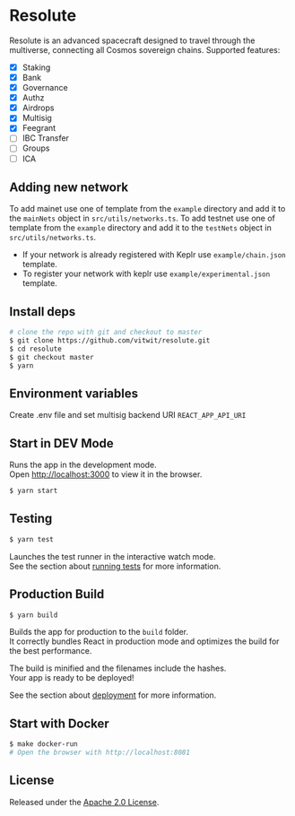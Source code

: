 # Resolute
Resolute is an advanced spacecraft designed to travel through the multiverse, connecting all Cosmos sovereign chains.
Supported features:

- [x] Staking
- [x] Bank
- [x] Governance
- [x] Authz
- [x] Airdrops
- [x] Multisig
- [x] Feegrant
- [ ] IBC Transfer
- [ ] Groups
- [ ] ICA

## Adding new network

To add mainet use one of template from the `example` directory and add it to the `mainNets` object in `src/utils/networks.ts`.
To add testnet use one of template from the `example` directory and add it to the `testNets` object in `src/utils/networks.ts`.

* If your network is already registered with Keplr use `example/chain.json` template.
* To register your network with keplr use `example/experimental.json` template.

## Install deps 
```bash
# clone the repo with git and checkout to master
$ git clone https://github.com/vitwit/resolute.git
$ cd resolute
$ git checkout master
$ yarn
```

## Environment variables

Create .env file and set multisig backend URI `REACT_APP_API_URI`

## Start in DEV Mode 
Runs the app in the development mode.<br />
Open [http://localhost:3000](http://localhost:3000) to view it in the browser.
```bash
$ yarn start
```

## Testing 
```bash 
$ yarn test
```
Launches the test runner in the interactive watch mode.<br />
See the section about [running tests](https://facebook.github.io/create-react-app/docs/running-tests) for more information.

## Production Build 
```bash
$ yarn build
```

Builds the app for production to the `build` folder.<br />
It correctly bundles React in production mode and optimizes the build for the best performance.

The build is minified and the filenames include the hashes.<br />
Your app is ready to be deployed!

See the section about [deployment](https://facebook.github.io/create-react-app/docs/deployment) for more information.

## Start with Docker 
```bash
$ make docker-run
# Open the browser with http://localhost:8081
```

## License
Released under the [Apache 2.0 License](https://github.com/vitwit/resolute/blob/master/LICENSE).
